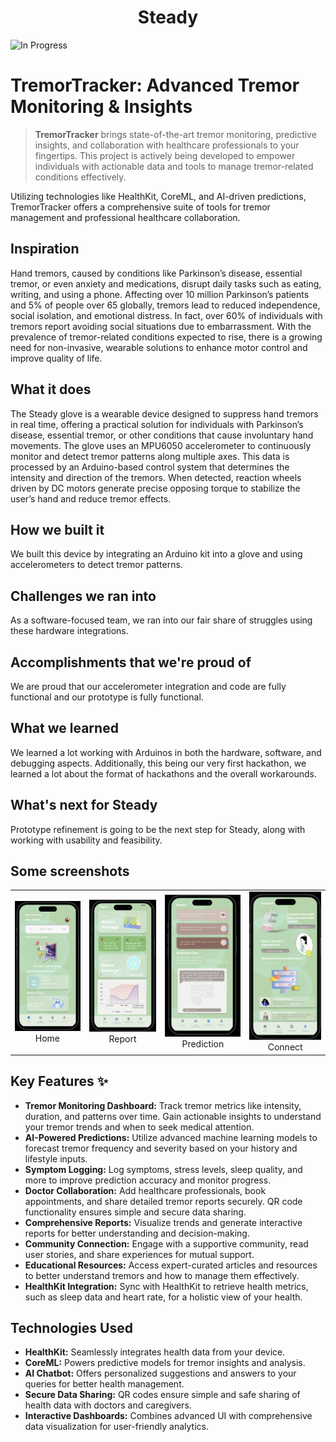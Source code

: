 <h1 align="center">
  Steady
</h1>

![In Progress](https://img.shields.io/badge/status-in%20progress-yellow.svg)

# TremorTracker: Advanced Tremor Monitoring & Insights

> **TremorTracker** brings state-of-the-art tremor monitoring, predictive insights, and collaboration with healthcare professionals to your fingertips. This project is actively being developed to empower individuals with actionable data and tools to manage tremor-related conditions effectively.

Utilizing technologies like HealthKit, CoreML, and AI-driven predictions, TremorTracker offers a comprehensive suite of tools for tremor management and professional healthcare collaboration.

## Inspiration
Hand tremors, caused by conditions like Parkinson’s disease, essential tremor, or even anxiety and medications, disrupt daily tasks such as eating, writing, and using a phone. Affecting over 10 million Parkinson’s patients and 5% of people over 65 globally, tremors lead to reduced independence, social isolation, and emotional distress. In fact, over 60% of individuals with tremors report avoiding social situations due to embarrassment. With the prevalence of tremor-related conditions expected to rise, there is a growing need for non-invasive, wearable solutions to enhance motor control and improve quality of life.

## What it does
The Steady glove is a wearable device designed to suppress hand tremors in real time, offering a practical solution for individuals with Parkinson’s disease, essential tremor, or other conditions that cause involuntary hand movements. The glove uses an MPU6050 accelerometer to continuously monitor and detect tremor patterns along multiple axes. This data is processed by an Arduino-based control system that determines the intensity and direction of the tremors. When detected, reaction wheels driven by DC motors generate precise opposing torque to stabilize the user’s hand and reduce tremor effects.

## How we built it
We built this device by integrating an Arduino kit into a glove and using accelerometers to detect tremor patterns.

## Challenges we ran into
As a software-focused team, we ran into our fair share of struggles using these hardware integrations.

## Accomplishments that we're proud of
We are proud that our accelerometer integration and code are fully functional and our prototype is fully functional.

## What we learned
We learned a lot working with Arduinos in both the hardware, software, and debugging aspects. Additionally, this being our very first hackathon, we learned a lot about the format of hackathons and the overall workarounds.

## What's next for Steady
Prototype refinement is going to be the next step for Steady, along with working with usability and feasibility.

## Some screenshots

<table>
  <tr>
    <td align="center"><img src="Files/Home.png" alt="Home" width="200"/><br>Home</td>
    <td align="center"><img src="Files/Report.png" alt="Report" width="200"/><br>Report</td>
    <td align="center"><img src="Files/Prediction.png" alt="Prediction" width="200"/><br>Prediction</td>
    <td align="center"><img src="Files/Connect.png" alt="Connect" width="200"/><br>Connect</td>
  </tr>
</table>

## Key Features ✨

- **Tremor Monitoring Dashboard:** Track tremor metrics like intensity, duration, and patterns over time. Gain actionable insights to understand your tremor trends and when to seek medical attention.
- **AI-Powered Predictions:** Utilize advanced machine learning models to forecast tremor frequency and severity based on your history and lifestyle inputs.
- **Symptom Logging:** Log symptoms, stress levels, sleep quality, and more to improve prediction accuracy and monitor progress.
- **Doctor Collaboration:** Add healthcare professionals, book appointments, and share detailed tremor reports securely. QR code functionality ensures simple and secure data sharing.
- **Comprehensive Reports:** Visualize trends and generate interactive reports for better understanding and decision-making.
- **Community Connection:** Engage with a supportive community, read user stories, and share experiences for mutual support.
- **Educational Resources:** Access expert-curated articles and resources to better understand tremors and how to manage them effectively.
- **HealthKit Integration:** Sync with HealthKit to retrieve health metrics, such as sleep data and heart rate, for a holistic view of your health.

## Technologies Used

- **HealthKit:** Seamlessly integrates health data from your device.
- **CoreML:** Powers predictive models for tremor insights and analysis.
- **AI Chatbot:** Offers personalized suggestions and answers to your queries for better health management.
- **Secure Data Sharing:** QR codes ensure simple and safe sharing of health data with doctors and caregivers.
- **Interactive Dashboards:** Combines advanced UI with comprehensive data visualization for user-friendly analytics.
